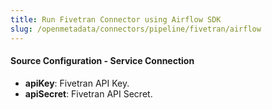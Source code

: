 ```yaml
---
title: Run Fivetran Connector using Airflow SDK
slug: /openmetadata/connectors/pipeline/fivetran/airflow
---
```


<ConnectorIntro connector="Fivetran" goal="Airflow"/>

<Requirements />

<PythonMod connector="Fivetran" module="fivetran" />

<MetadataIngestionServiceDev service="pipeline" connector="Fivetran" goal="Airflow"/>

<h4>Source Configuration - Service Connection</h4>

- **apiKey**: Fivetran API Key.
- **apiSecret**: Fivetran API Secret.

<MetadataIngestionConfig service="pipeline" connector="Fivetran" goal="Airflow" />
